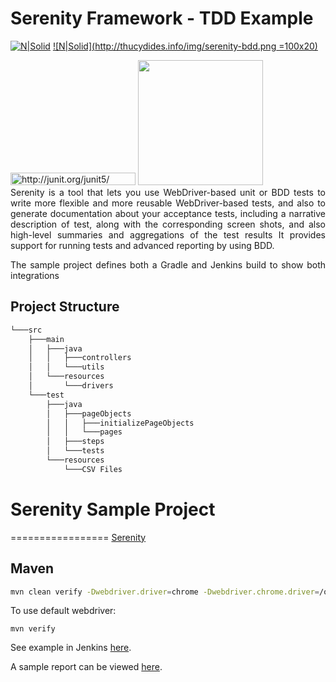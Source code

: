# Serenity Framework - TDD Example
[![N|Solid](http://www.seleniumhq.org/images/selenium-logo.png)](http://www.seleniumhq.org/) 
[![N|Solid](http://thucydides.info/img/serenity-bdd.png =100x20)](http://thucydides.info) 
<!-- [![N|Solid](http://junit.org/junit5/assets/img/junit5-logo.png)](http://junit.org/junit5/)  -->

<img src="http://junit.org/junit5/assets/img/junit5-logo.png" alt="http://junit.org/junit5/" style="height: 20px; width: 200px;"/>

<img src="http://thucydides.info/img/serenity-bdd.png" width="200" height="200" />

<div style="text-align: justify"> 
Serenity is a tool that lets you use WebDriver-based unit or BDD tests to write more flexible and more reusable WebDriver-based tests, and also to generate documentation about your acceptance tests, including a narrative description of test, along with the corresponding screen shots, and also high-level summaries and aggregations of the test results
It provides support for running tests and advanced reporting by using BDD.

The sample project defines both a Gradle and Jenkins build to show both integrations

</div>

## Project Structure

```sh
└───src
    ├───main
    │   ├───java
    │   │   ├───controllers
    │   │   └───utils
    │   └───resources
    │       └───drivers
    └───test
        ├───java
        │   ├───pageObjects
        │   │   ├───initializePageObjects
        │   │   └───pages
        │   ├───steps
        │   └───tests
        └───resources
            └───CSV Files
```


# Serenity Sample Project
=================
[Serenity](https://github.com/serenity-bdd/serenity-core) 

## Maven

```sh
mvn clean verify -Dwebdriver.driver=chrome -Dwebdriver.chrome.driver=/opt/dev/chromedriver
```

To use default webdriver:

```
mvn verify
```

See example in Jenkins [here](https://martinreinhardt-online.de/jenkins/view/Demos/job/Serenity/job/serenity_maven_sample).

A sample report can be viewed [here](https://martinreinhardt-online.de/jenkins/view/Demos/job/Serenity/job/serenity_maven_sample/Serenity_Report/).

